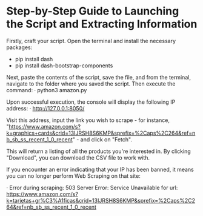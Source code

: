 # Step-by-Step Guide to Launching the Script and Extracting Information

Firstly, craft your script. Open the terminal and install the necessary packages:
- pip install dash
- pip install dash-bootstrap-components
  
Next, paste the contents of the script, save the file, and from the terminal, navigate to the folder where you saved the script. Then execute the command:
· python3 amazon.py

Upon successful execution, the console will display the following IP address:
· http://127.0.0.1:8050/

Visit this address, input the link you wish to scrape - for instance, "https://www.amazon.com/s?k=graphics+cards&crid=13IJRSH8S6KMP&sprefix=%2Caps%2C264&ref=nb_sb_ss_recent_1_0_recent" - and click on "Fetch".

This will return a listing of all the products you're interested in. By clicking "Download", you can download the CSV file to work with.

If you encounter an error indicating that your IP has been banned, it means you can no longer perform Web Scraping on that site:

· Error during scraping: 503 Server Error: Service Unavailable for url: https://www.amazon.com/s?k=tarjetas+gr%C3%A1ficas&crid=13IJRSH8S6KMP&sprefix=%2Caps%2C264&ref=nb_sb_ss_recent_1_0_recent
